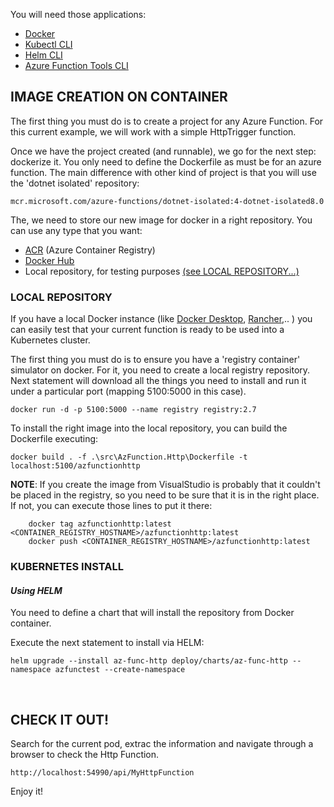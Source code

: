 You will need those applications:
- [Docker](https://docs.docker.com/get-docker/)
- [Kubectl CLI](https://kubernetes.io/docs/tasks/tools/#kubectl)
- [Helm CLI](https://helm.sh/docs/intro/install/)
- [Azure Function Tools CLI](https://learn.microsoft.com/en-us/azure/azure-functions/functions-run-local?tabs=windows%2Cisolated-process%2Cnode-v4%2Cpython-v2%2Chttp-trigger%2Ccontainer-apps&pivots=programming-language-csharp#install-the-azure-functions-core-tools)

## IMAGE CREATION ON CONTAINER

The first thing you must do is to create a project for any Azure Function. For this current example, we will work with a simple HttpTrigger function.

Once we have the project created (and runnable), we go for the next step: dockerize it. You only need to define the Dockerfile as must be for an azure function. The main difference with other kind of project is that you will use the 'dotnet isolated' repository:

```mcr.microsoft.com/azure-functions/dotnet-isolated:4-dotnet-isolated8.0```

The, we need to store our new image for docker in a right repository. You can use any type that you want:
- [ACR](https://azure.microsoft.com/es-es/products/container-registry) (Azure Container Registry)
- [Docker Hub](https://hub.docker.com/)
- Local repository, for testing purposes [(see LOCAL REPOSITORY...)](/#local-repository)




### <a name="local-repository"></a> LOCAL REPOSITORY

If you have a local Docker instance (like [Docker Desktop](https://www.docker.com/products/docker-desktop/), [Rancher](https://rancherdesktop.io/),.. ) you can easily test that your current function is ready to be used into a Kubernetes cluster.

The first thing you must do is to ensure you have a 'registry container' simulator on docker. For it, you need to create a local registry repository. Next statement will download all the things you need to install and run it under a particular port (mapping 5100:5000 in this case).

```docker run -d -p 5100:5000 --name registry registry:2.7 ```

To install the right image into the local repository, you can build the Dockerfile executing:

```docker build . -f .\src\AzFunction.Http\Dockerfile -t localhost:5100/azfunctionhttp```

**NOTE**: If you create the image from VisualStudio is probably that it couldn't be placed in the registry, so you need to be sure that it is in the right place. If not, you can execute those lines to put it there:

```
    docker tag azfunctionhttp:latest <CONTAINER_REGISTRY_HOSTNAME>/azfunctionhttp:latest
    docker push <CONTAINER_REGISTRY_HOSTNAME>/azfunctionhttp:latest
```


### KUBERNETES INSTALL

#### _Using HELM_
You need to define a chart that will install the repository from Docker container.

Execute the next statement to install via HELM:

```
helm upgrade --install az-func-http deploy/charts/az-func-http --namespace azfunctest --create-namespace
```

<br/>

## CHECK IT OUT!
Search for the current pod, extrac the information and navigate through a browser to check the Http Function.

```
http://localhost:54990/api/MyHttpFunction
```

Enjoy it!